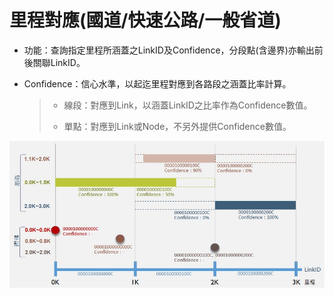 # 里程對應(國道/快速公路/一般省道)

* 功能：查詢指定里程所涵蓋之LinkID及Confidence，分段點(含邊界)亦輸出前後關聯LinkID。

* Confidence：信心水準，以起迄里程對應到各路段之涵蓋比率計算。

  > * 線段：對應到Link，以涵蓋LinkID之比率作為Confidence數值。
  >
  > * 單點：對應到Link或Node，不另外提供Confidence數值。


![](001.jpg)

